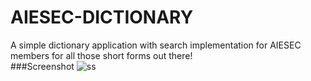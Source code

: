 # AIESEC-DICTIONARY <br>
A simple dictionary application with search implementation for AIESEC members for all those short forms out there!<br>
###Screenshot
![ss](https://cloud.githubusercontent.com/assets/22031769/23812464/ab79ce7c-0600-11e7-8cb3-7e63abee8f76.png)
